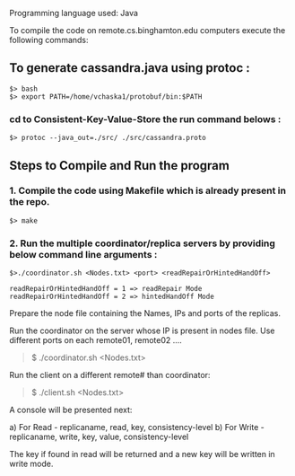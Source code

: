 Programming language used: Java

To compile the code on remote.cs.binghamton.edu computers execute the following commands:


## To generate cassandra.java using protoc :
    $> bash
    $> export PATH=/home/vchaska1/protobuf/bin:$PATH

### cd to Consistent-Key-Value-Store the run command belows :

    $> protoc --java_out=./src/ ./src/cassandra.proto


## Steps to Compile and Run the program

### 1. Compile the code using Makefile which is already present in the repo.

    $> make

### 2. Run the multiple coordinator/replica servers by providing below command line arguments :
    
    $>./coordinator.sh <Nodes.txt> <port> <readRepairOrHintedHandOff>

    readRepairOrHintedHandOff = 1 => readRepair Mode
    readRepairOrHintedHandOff = 2 => hintedHandOff Mode

Prepare the node file containing the Names, IPs and ports of the replicas.

Run the coordinator on the server whose IP is present in nodes file. Use different ports on each remote01, remote02 ....

>$ ./coordinator.sh <Nodes.txt> <port>

Run the client on a different remote# than coordinator:

>$ ./client.sh <Nodes.txt>

A console will be presented next:

a) For Read - replicaname, read, key, consistency-level
b) For Write - replicaname, write, key, value, consistency-level

The key if found in read will be returned and a new key will be written in write mode.





